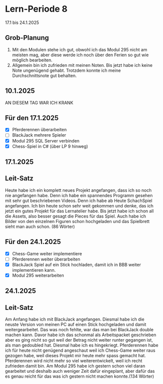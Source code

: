 # Lern-Periode 8

17.1 bis 24.1.2025

## Grob-Planung

1. Mit den Modulen stehe ich gut, obwohl ich das Modul 295 nicht am meisten mag, aber diese werde ich noch über den Ferien so gut wie möglich bearbeiten.
2. Allgemein bin ich zufrieden mit meinen Noten. Bis jetzt habe ich keine Note ungenügend gehabt. Trotzdem konnte ich meine Durchschnittsnote gut behalten.

## 10.1.2025

AN DIESEM TAG WAR ICH KRANK

## Für den 17.1.2025

- [x] Pferderennen überarbeiten
- [ ] BlackJack mehrere Spieler
- [x] Modul 295 SQL Server verbinden
- [x] Chess-Spiel in C# (über LP 9 hinweg)

## 17.1.2025
## Leit-Satz

Heute habe ich ein komplett neues Projekt angefangen, dass ich so noch nie angefangen habe. Denn ich habe ein spannendes Programm gesehen mit sehr gut beschriebenen Videos. Denn ich habe ab Heute SchachSpiel angefangen. Ich bin heute schon sehr weit gekommen und denke, das ich jetzt ein gutes Projekt für das Lernatelier habe. Bis jetzt habe ich schon all die Assets, also besser gesagt die Pieces für das Spiel. Auch habe ich Bilder von den einzelnen Figuren schon hochgeladen und das Spielbrett sieht man auch schon. (86 Wörter)

## Für den 24.1.2025

- [x] Chess-Game weiter implementiere
- [ ] Pferderennen weiter überarbeiten
- [x] BlackJack Spiel auf ein Stick hochladen, damit ich in BBB weiter implementieren kann.
- [x] Modul 295 weiterarbeiten

## 24.1.2025
## Leit-Satz

Am Anfang habe ich mit BlackJack angefangen. Diesmal habe ich die neuste Version von meinen PC auf einen Stick hochgeladen und damit weitergearbeitet. Das was noch fehlte, war das man bei BlackJack double machen kann. Davor habe ich das schonmal als Arbeitspacket geschrieben aber es ging nicht so gut weil der Betrag nicht weiter runter gegangen ist, als man gedoubled hat. Diesmal habe ich es hingekriegt. Pferderennen habe ich für heute nicht genügend angeschaut weil ich Chess-Game weiter raus gezogen habe, weil dieses Projekt mir heute mehr spass gemacht hat. Pferderennen wird nicht mehr so viel weiterentwickelt, weil ich recht zufrieden damit bin. Am Modul 295 habe ich gestern schon viel daran gearbeitet und deshalb auch weniger Zeit dafür eingeplant, aber dafür das es genau reicht für das was ich gestern nicht machen konnte.(134 Wörter)

